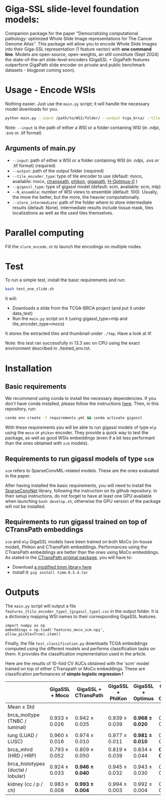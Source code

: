 # Giga-SSL slide-level foundation models:

Companion package for the paper "Democratizing computational pathology: optimized Whole Slide Image representations for The Cancer Genome Atlas".
This package will allow you to encode Whole Slide Images into their Giga-SSL representation (1 feature vector) with **one command line**. 
Models are open-source, open-weights, an still constitute (Sept 2024) the state-of-the-art slide-level encoders (GigaSSL + GigaPath features outperform GigaPath slide encoder on private and public benchmark datasets - blogpost coming soon).

# Usage - Encode WSIs

Nothing easier. Just use the `main.py` script; it will handle the necessary model downloads for you.

```bash
python main.py --input /path/to/WSI/folder/ --output tcga_brca/ --tile_encoder_type moco
```

Note: `--input` is the path of either a WSI or a folder containing WSI (in .ndpi, .svs or .tif format)

## Arguments of main.py

- `--input`: path of either a WSI or a folder containing WSI (in .ndpi, .svs or .tif format) (required)
- `--output`: path of the output folder (required)
- `--tile_encoder_type`: type of tile encoder to use (default: moco, available: moco, [ctranspath](https://github.com/Xiyue-Wang/TransPath), [phikon](https://www.medrxiv.org/content/10.1101/2023.07.21.23292757v1), [gigapath](https://github.com/prov-gigapath/prov-gigapath), [H-Optimus-0](https://huggingface.co/bioptimus/H-optimus-0) )
- `--gigassl_type`: type of gigassl model (default: scm, available: scm, mlp)
- `--N_ensemble`: number of WSI views to ensemble (default: 100). Usually, the more the better, but the more, the heavier computationally.
- `--store_intermediate`: path of the folder where to store intermediate results (default: None). Intermediate results include tissue mask, tiles localizations as well as the used tiles themselves.

# Parallel computing

Fill the `slurm_encode.sh` to launch the encodings on multiple nodes.

# Test

To run a simple test, install the basic requirements and run:

```bash
bash test_one_slide.sh
```

It will:

* Downloads a slide from the TCGA-BRCA project (and put it under data_test)
* Run the `main.py` script on it (using gigassl_type=mlp and tile_encoder_type=moco)

It stores the extracted tiles and thumbnail under `./tmp`. Have a look at it!

Note: this test ran successfully in 13.3 sec on CPU using the exact environment described in ./tested_env.txt.

# Installation

## Basic requirements

We recommend using conda to install the necessary dependencies. If you don't have conda installed, please follow the instructions [here](https://docs.conda.io/projects/conda/en/latest/user-guide/install/).
Then, in this repository, run:

```bash
conda env create -f requirements.yml && conda activate gigassl
```

With these requirements you will be able to run gigassl models of type `mlp` using the `moco` or `phikon` encoder.
They provide a quick way to test the package, as well as good WSIs embeddings (even if a bit less performant than the ones obtained with `scm` models).

## Requirements to run gigassl models of type `scm`

`scm` refers to SparseConvMIL-related models. These are the ones evaluated in the paper.

After having installed the basic requirements, you will need to install the [SparseConvNet](https://github.com/facebookresearch/SparseConvNet) library, following the instruction on its github repository.
In their setup instructions, do not forget to have at least one GPU available when launching `bash develop.sh`, otherwise the GPU version of the package will not be installed.

## Requirements to run gigassl trained on top of CTransPath embeddings

`scm` and `mlp` GigaSSL models have been trained on both MoCo (in-house model), Phikon and CTransPath embeddings.
Performances using the CTransPath embeddings are better than the ones using MoCo embeddings.
As stated in the [CTransPath original package](https://github.com/Xiyue-Wang/TransPath), you will have to:

* Download [a modified timm library here](https://drive.google.com/file/d/1JV7aj9rKqGedXY1TdDfi3dP07022hcgZ/view?usp=sharing)
* install it: `pip install timm-0.5.4.tar`

# Outputs

The `main.py` script will output a file `features_{tile_encoder_type}_{gigassl_type}.csv` in the output folder.
It is a dictionary mapping WSI names to their corresponding GigaSSL features.

```
import numpy as np
embeddings = np.load('features_moco_scm.npy', allow_pickle=True).item()
```

Finally, the file `test_classification.py` downloads TCGA embeddings computed using the different models and performs classification tasks on them.
It provides the classification implementation used in the article.

Here are the results of 10-fold CV AUCs obtained with the 'scm' model trained on top of either CTranspath or MoCo embeddings. These are classification perfomances of **simple logistic regression !**

|                   | GigaSSL + Moco | GigaSSL + CTransPath | GigaSSL + PhiKon | GigaSSL + Optimus | GigaSSL + GigaPath |
|-------------------|----------------|----------------------|------------------|-------------------|--------------------|
| Mean ± Std        |                |                      |                  |                   |                    |
| brca_moltype (TNBC / luminal)	          | 0.933 ± 0.026  | 0.942 ± 0.035        | 0.939 ± 0.039    | __0.968 ± 0.020__     | 0.961 ± 0.029      |
| lung (LUAD / LUSC)            | 0.960 ± 0.016  | 0.974 ± 0.010        | 0.977 ± 0.011    | __0.981 ± 0.010__     | 0.980 ± 0.010      |
| brca_mhrd (HRD / HRP)            | 0.793 ± 0.052  | 0.809 ± 0.050        | 0.819 ± 0.039    | 0.834 ± 0.044     | __0.837 ± 0.048__      |
| brca_histotypes (ductal / lobular)            | 0.924 ± 0.033  | __0.946 ± 0.040__        | 0.945 ± 0.032    | 0.943 ± 0.030     | 0.938 ± 0.034      |
| kidney (cc / p / ch)            | 0.983 ± 0.008  | __0.993 ± 0.004__        | 0.994 ± 0.003    | 0.992 ± 0.004     | 0.991 ± 0.005      |


